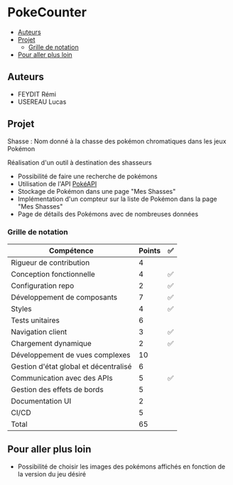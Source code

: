 # PokeCounter

- [Auteurs](#auteurs)
- [Projet](#projet)
  - [Grille de notation](#grille-de-notation)
- [Pour aller plus loin](#pour-aller-plus-loin)

## Auteurs

- FEYDIT Rémi
- USEREAU Lucas

## Projet

Shasse : Nom donné à la chasse des pokémon chromatiques dans les jeux Pokémon

Réalisation d'un outil à destination des shasseurs

- Possibilité de faire une recherche de pokémons
- Utilisation de l'API [PokéAPI](https://pokeapi.co/)
- Stockage de Pokémon dans une page "Mes Shasses"
- Implémentation d'un compteur sur la liste de Pokémon dans la page "Mes Shasses"
- Page de détails des Pokémons avec de nombreuses données

### Grille de notation

| Compétence                            | Points | ✅  |
| ------------------------------------- | ------ | --- |
| Rigueur de contribution               | 4      |
| Conception fonctionnelle              | 4      | ✅  |
| Configuration repo                    | 2      | ✅  |
| Développement de composants           | 7      | ✅  |
| Styles                                | 4      | ✅  |
| Tests unitaires                       | 6      |
| Navigation client                     | 3      | ✅  |
| Chargement dynamique                  | 2      | ✅  |
| Développement de vues complexes       | 10     |
| Gestion d'état global et décentralisé | 6      |
| Communication avec des APIs           | 5      | ✅  |
| Gestion des effets de bords           | 5      |
| Documentation UI                      | 2      |
| CI/CD                                 | 5      |
| Total                                 | 65     |

## Pour aller plus loin

- Possibilité de choisir les images des pokémons affichés en fonction de la version du jeu désiré
